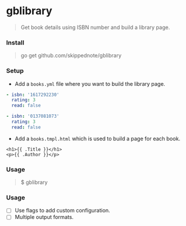 # gblibrary

> Get book details using ISBN number and build a library page.

### Install
> go get github.com/skippednote/gblibrary

### Setup
- Add a `books.yml` file where you want to build the library page.
```yaml
- isbn: '1617292230'
  rating: 3
  read: false

- isbn: '0137081073'
  rating: 3
  read: false
```
- Add a `books.tmpl.html` which is used to build a page for each book.
```twig
<h1>{{ .Title }}</h1>
<p>{{ .Author }}</p>
```

### Usage
> $ gblibrary

### Usage
- [ ] Use flags to add custom configuration.
- [ ] Multiple output formats.
